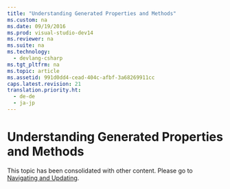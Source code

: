 ```yaml
---
title: "Understanding Generated Properties and Methods"
ms.custom: na
ms.date: 09/19/2016
ms.prod: visual-studio-dev14
ms.reviewer: na
ms.suite: na
ms.technology: 
  - devlang-csharp
ms.tgt_pltfrm: na
ms.topic: article
ms.assetid: 991d0dd4-cead-404c-afbf-3a68269911cc
caps.latest.revision: 21
translation.priority.ht: 
  - de-de
  - ja-jp
---
```

# Understanding Generated Properties and Methods
This topic has been consolidated with other content. Please go to [Navigating and Updating](../Topic/Navigating%20and%20Updating%20a%20Model%20in%20Program%20Code.md).